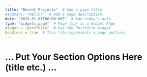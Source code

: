 ```yaml
---
title: "Recent Projects"  # Add a page title.
#summary: "Hello!"  # Add a page description.
date: "2019-01-01T00:00:00Z"  # Add today's date.
type: "widgets_page"  # Page type is a Widget Page
widget = "portfolio"  # Use the Portfolio widget
headless = true  # This file represents a page section.
---
```

# ... Put Your Section Options Here (title etc.) ...

